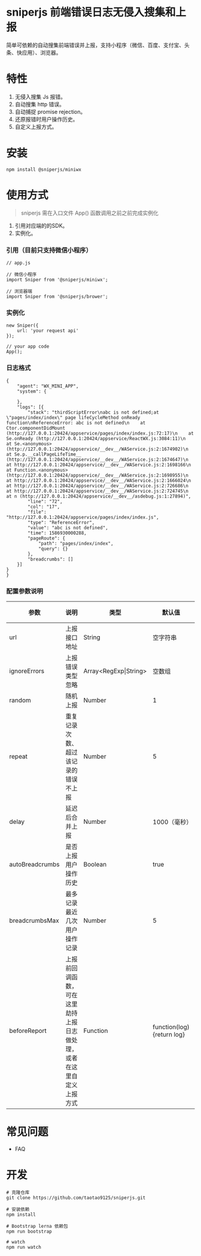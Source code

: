 # sniperjs 前端错误日志无侵入搜集和上报

简单可依赖的自动搜集前端错误并上报，支持小程序（微信、百度、支付宝、头条、快应用）、浏览器。

# 特性
1. 无侵入搜集 Js 报错。
2. 自动搜集 http 错误。
3. 自动捕捉 promise rejection。
4. 还原报错时用户操作历史。
5. 自定义上报方式。
   

# 安装

```
npm install @sniperjs/miniwx
```

# 使用方式

> sniperjs 需在入口文件 App() 函数调用之前之前完成实例化

1. 引用对应端的的SDK。
2. 实例化。

### 引用（目前只支持微信小程序）
```
// app.js

// 微信小程序
import Sniper from '@sniperjs/miniwx'; 

// 浏览器端
import Sniper from '@sniperjs/brower'; 

```

### 实例化
```
new Sniper({
    url: 'your request api'
});

// your app code
App();
```

### 日志格式
```
{
	"agent": "WX_MINI_APP",
	"system": {

	},
	"logs": [{
		"stack": "thirdScriptError\nabc is not defined;at \"pages/index/index\" page lifeCycleMethod onReady function\nReferenceError: abc is not defined\n    at Ctor.componentDidMount (http://127.0.0.1:20424/appservice/pages/index/index.js:72:17)\n    at Se.onReady (http://127.0.0.1:20424/appservice/ReactWX.js:3084:11)\n    at Se.<anonymous> (http://127.0.0.1:20424/appservice/__dev__/WAService.js:2:1674902)\n    at Se.p.__callPageLifeTime__ (http://127.0.0.1:20424/appservice/__dev__/WAService.js:2:1674647)\n    at http://127.0.0.1:20424/appservice/__dev__/WAService.js:2:1698166\n    at Function.<anonymous> (http://127.0.0.1:20424/appservice/__dev__/WAService.js:2:1698955)\n    at http://127.0.0.1:20424/appservice/__dev__/WAService.js:2:1666024\n    at http://127.0.0.1:20424/appservice/__dev__/WAService.js:2:726686\n    at http://127.0.0.1:20424/appservice/__dev__/WAService.js:2:724745\n    at n (http://127.0.0.1:20424/appservice/__dev__/asdebug.js:1:27894)",
		"line": "72",
		"col": "17",
		"file": "http://127.0.0.1:20424/appservice/pages/index/index.js",
		"type": "ReferenceError",
		"value": "abc is not defined",
		"time": 1586930000288,
		"pageRoute": {
			"path": "pages/index/index",
			"query": {}
		},
		"breadcrumbs": []
	}]
}
}
```

### 配置参数说明

| 参数 | 说明 | 类型   | 默认值 | 必选 |
| --- | --- | --- | --- | --- |
| url | 上报接口地址  | String  | 空字符串  | 是  |
| ignoreErrors | 上报错误类型忽略 | Array<RegExp\|String> | 空数组 | 否  |
| random | 随机上报 | Number | 1 | 否  |
| repeat | 重复记录次数、超过该记录的错误不上报 | Number | 5 | 否 |
| delay | 延迟后合并上报 | Number | 1000（毫秒） | 否 |
| autoBreadcrumbs | 是否上报用户操作历史 | Boolean | true | 否 |
| breadcrumbsMax | 最多记录最近几次用户操作记录 | Number | 5 | 否  |
| beforeReport | 上报前回调函数，可在这里劫持上报日志做处理，或者在这里自定义上报方式 |  Function| function(log){return log}  |否  |


# 常见问题
- FAQ

# 开发
```
# 克隆仓库
git clone https://github.com/taotao9125/sniperjs.git

# 安装依赖
npm install

# Bootstrap lerna 依赖包
npm run bootstrap

# watch
npm run watch
```




